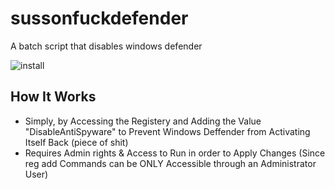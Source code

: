 # sussonfuckdefender
A batch script that disables windows defender

![install]([https://i.imgur.com/AbrhIqK.png](https://im5.ezgif.com/tmp/ezgif-5-9188d4d09f.gif))

## How It Works
- Simply, by Accessing the Registery and Adding the Value "DisableAntiSpyware" to Prevent Windows Deffender from Activating Itself Back (piece of shit)
- Requires Admin rights & Access to Run in order to Apply Changes (Since reg add Commands can be ONLY Accessible through an Administrator User)
